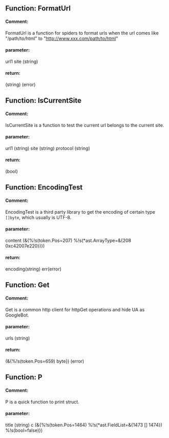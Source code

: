 ## Function: FormatUrl

#### Comment: 

FormatUrl is a function for spiders to format urls when the url comes like "/path/to/html" to "http://www.xxx.com/path/to/html"

#### parameter: 
url1 site (string) 

#### return: 
(string) (error) 



## Function: IsCurrentSite

#### Comment: 

IsCurrentSite is a function to test the current url belongs to the current site.

#### parameter: 
url1 (string) site (string) protocol (string) 

#### return: 
(bool) 



## Function: EncodingTest

#### Comment: 

EncodingTest is a third party library to get the encoding of certain type `[]byte`, which usually is UTF-8.

#### parameter: 
content (&{%!s(token.Pos=207) %!s(*ast.ArrayType=&{208 <nil> 0xc42007e220})}) 

#### return: 
encoding(string) err(error) 



## Function: Get

#### Comment: 

Get is a common http client for httpGet operations and hide UA as GoogleBot.

#### parameter: 
urls (string) 

#### return: 
(&{%!s(token.Pos=659) <nil> byte}) (error) 



## Function: P

#### Comment: 

P is a quick function to print struct.

#### parameter: 
title (string) c (&{%!s(token.Pos=1464) %!s(*ast.FieldList=&{1473 [] 1474}) %!s(bool=false)}) 





